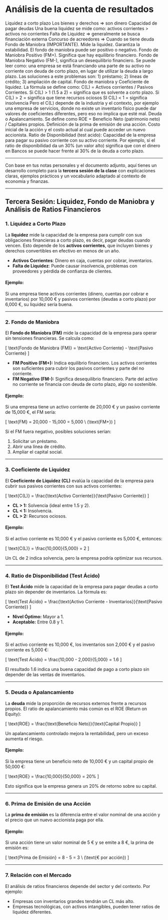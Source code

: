 # Análisis de la cuenta de resultados

Liquidez a corto plazo
Los bienes y derechos => son dinero
Capacidad de pagar deudas
Una buena liquidez se mide como: activos corrientes > activos no corrientes
Falta de Liquidez => generalmente se busca financiación externa
Concurso de acreedores => Cuando se tiene deuda
Fondo de Maniobra (IMPORTANTE). Mide la liquidez. Garantiza la estabilidad. El fondo de maniobra puede ser positivo o negativo.
Fondo de Maniobra Positivo (FM+). Significa que hay equilibrio financiero.
Fondo de Maniobra Negativo (FM-), significa un desequilibrio financiero. Se puede leer como: una empresa se está financiando una parte de su activo no corriente con deuda de corto plazo, en lugar de utilizar la deuda a largo plazo. Las soluciones a este problemas son: 1) préstamo; 2) líneas de crédito; 3) ampliación de capital.
Fondo de maniobra y Coeficiente de liquidez. La fórmula se define como: C(L) = Activos corrientes / Pasivos Corrientes.
Si C(L) > 1 (1.5 a 2) = significa que es solvente a corto plazo.
Si C(L) > 2 = significa que tiene recursos ociosos
SI C(L) < 1 = significa insolvencia
Pero el C(L) depende de la industria y el contexto, por ejemplo una empresa de servicios, donde no existe un inventarío físico puede dar valores de coeficientes diferentes, pero eso no implica que esté mal.
Deuda o Apalancamiento. Se define como ROE = Beneficio Neto (patrimonio neto) / Capitales propios.
Definición de la prima de emisión de una acción. Costo inicial de la acción y el costo actual al cual puede acceder un nuevo accionista.
Ratio de Disponibilidad (test acido): Capacidad de la empresa para pagar su pasivo corriente con su activo corriente. Por ejemplo, si el ratio de disponibilidad da un 30% (un valor alto) significa que con el dinero en Bancos se puede hacer frente al 30% de la deuda a corto plazo.

---

Con base en tus notas personales y el documento adjunto, aquí tienes un desarrollo completo para la **tercera sesión de la clase** con explicaciones claras, ejemplos prácticos y un vocabulario adaptado al contexto de economía y finanzas.

---

## **Tercera Sesión: Liquidez, Fondo de Maniobra y Análisis de Ratios Financieros**

### **1. Liquidez a Corto Plazo**

La **liquidez** mide la capacidad de la empresa para cumplir con sus obligaciones financieras a corto plazo, es decir, pagar deudas cuando vencen. Esto depende de los **activos corrientes**, que incluyen bienes y derechos convertibles en efectivo en menos de un año.

- **Activos Corrientes**: Dinero en caja, cuentas por cobrar, inventarios.
- **Falta de Liquidez**: Puede causar insolvencia, problemas con proveedores y pérdida de confianza de clientes.

#### **Ejemplo:**
Si una empresa tiene activos corrientes (dinero, cuentas por cobrar e inventarios) por 10,000 € y pasivos corrientes (deudas a corto plazo) por 6,000 €, su liquidez sería buena.

---

### **2. Fondo de Maniobra**
El **Fondo de Maniobra (FM)** mide la capacidad de la empresa para operar sin tensiones financieras. Se calcula como:

\[
\text{Fondo de Maniobra (FM)} = \text{Activo Corriente} - \text{Pasivo Corriente}
\]

- **FM Positivo (FM+):** Indica equilibrio financiero. Los activos corrientes son suficientes para cubrir los pasivos corrientes y parte del no corriente.
- **FM Negativo (FM-):** Significa desequilibrio financiero. Parte del activo no corriente se financia con deuda de corto plazo, algo no sostenible.

#### **Ejemplo:**
Si una empresa tiene un activo corriente de 20,000 € y un pasivo corriente de 15,000 €, el FM sería:

\[
\text{FM} = 20,000 - 15,000 = 5,000 \ (\text{FM+})
\]

Si el FM fuera negativo, posibles soluciones serían:
1. Solicitar un préstamo.
2. Abrir una línea de crédito.
3. Ampliar el capital social.

---

### **3. Coeficiente de Liquidez**
El **Coeficiente de Liquidez (CL)** evalúa la capacidad de la empresa para cubrir sus pasivos corrientes con sus activos corrientes:

\[
\text{C(L)} = \frac{\text{Activo Corriente}}{\text{Pasivo Corriente}}
\]

- **CL > 1:** Solvencia (ideal entre 1.5 y 2).
- **CL < 1:** Insolvencia.
- **CL > 2:** Recursos ociosos.

#### **Ejemplo:**
Si el activo corriente es 10,000 € y el pasivo corriente es 5,000 €, entonces:

\[
\text{C(L)} = \frac{10,000}{5,000} = 2
\]

Un CL de 2 indica solvencia, pero la empresa podría optimizar sus recursos.

---

### **4. Ratio de Disponibilidad (Test Ácido)**
El **Test Ácido** mide la capacidad de la empresa para pagar deudas a corto plazo sin depender de inventarios. La fórmula es:

\[
\text{Test Ácido} = \frac{\text{Activo Corriente - Inventarios}}{\text{Pasivo Corriente}}
\]

- **Nivel Óptimo:** Mayor a 1.
- **Aceptable:** Entre 0.8 y 1.

#### **Ejemplo:**
Si el activo corriente es 10,000 €, los inventarios son 2,000 € y el pasivo corriente es 5,000 €:

\[
\text{Test Ácido} = \frac{10,000 - 2,000}{5,000} = 1.6
\]

El resultado 1.6 indica una buena capacidad de pago a corto plazo sin depender de las ventas de inventarios.

---

### **5. Deuda o Apalancamiento**
La **deuda** mide la proporción de recursos externos frente a recursos propios. El ratio de apalancamiento más común es el ROE (Return on Equity):

\[
\text{ROE} = \frac{\text{Beneficio Neto}}{\text{Capital Propio}}
\]

Un apalancamiento controlado mejora la rentabilidad, pero un exceso aumenta el riesgo.

#### **Ejemplo:**
Si la empresa tiene un beneficio neto de 10,000 € y un capital propio de 50,000 €:

\[
\text{ROE} = \frac{10,000}{50,000} = 20\%
\]

Esto significa que la empresa genera un 20% de retorno sobre su capital.

---

### **6. Prima de Emisión de una Acción**
La **prima de emisión** es la diferencia entre el valor nominal de una acción y el precio que un nuevo accionista paga por ella.

#### **Ejemplo:**
Si una acción tiene un valor nominal de 5 € y se emite a 8 €, la prima de emisión es:

\[
\text{Prima de Emisión} = 8 - 5 = 3 \ (\text{€ por acción})
\]

---

### **7. Relación con el Mercado**
El análisis de ratios financieros depende del sector y del contexto. Por ejemplo:
- Empresas con inventarios grandes tendrán un CL más alto.
- Empresas tecnológicas, con activos intangibles, pueden tener ratios de liquidez diferentes.

